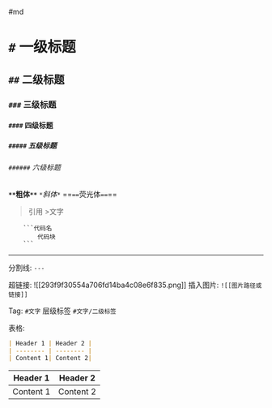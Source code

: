 #md 

# `#` 一级标题
## `##` 二级标题
### `###` 三级标题
#### `####` 四级标题
##### `#####` 五级标题
###### `######` 六级标题

**`**`粗体`**`**
*`*`斜体`*`*
==`==`荧光体`==`==


>引用  >文字

```
	```代码名
		代码块 
	```
```


---
分割线: `---`

超链接:
![[293f9f30554a706fd14ba4c08e6f835.png]]
插入图片:  `![[图片路径或链接]]`

Tag:  `#文字`
层级标签 `#文字/二级标签`

表格:

```md
| Header 1 | Header 2 |
| -------- | -------- |
| Content 1| Content 2|
```

| Header 1 | Header 2 |
| -------- | -------- |
| Content 1| Content 2|





